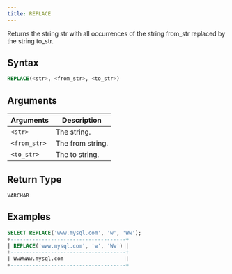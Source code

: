 ```yaml
---
title: REPLACE
---
```


Returns the string str with all occurrences of the string from_str replaced by the string to_str.

## Syntax

```sql
REPLACE(<str>, <from_str>, <to_str>)
```

## Arguments

| Arguments    | Description      |
|--------------|------------------|
| `<str>`      | The string.      |
| `<from_str>` | The from string. |
| `<to_str>`   | The to string.   |

## Return Type

`VARCHAR`

## Examples

```sql
SELECT REPLACE('www.mysql.com', 'w', 'Ww');
+-------------------------------------+
| REPLACE('www.mysql.com', 'w', 'Ww') |
+-------------------------------------+
| WwWwWw.mysql.com                    |
+-------------------------------------+
```

